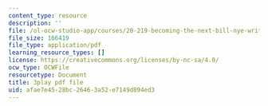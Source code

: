 ```yaml
---
content_type: resource
description: ''
file: /ol-ocw-studio-app/courses/20-219-becoming-the-next-bill-nye-writing-and-hosting-the-educational-show-january-iap-2015/afae7e4528bc26463a52e7149d894ed3_VQi6t2NfWig.pdf
file_size: 166419
file_type: application/pdf
learning_resource_types: []
license: https://creativecommons.org/licenses/by-nc-sa/4.0/
ocw_type: OCWFile
resourcetype: Document
title: 3play pdf file
uid: afae7e45-28bc-2646-3a52-e7149d894ed3
---
```

